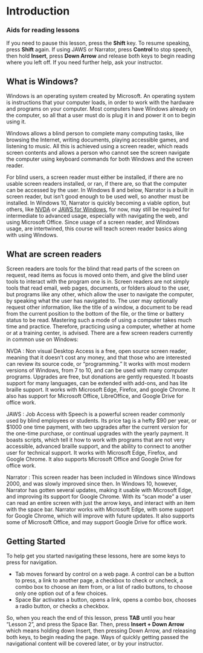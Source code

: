 Introduction
======================

### Aids for reading lessons

If you need to pause this lesson, press the **Shift** key. To resume
speaking, press **Shift** again. If using JAWS or Narrator, press
**Control** to stop speech, then hold **Insert**, press **Down Arrow**
and release both keys to begin reading where you left off. If you need
further help, ask your instructor.

What is Windows?
----------------

Windows is an operating system created by Microsoft. An operating system
is instructions that your computer loads, in order to work with the
hardware and programs on your computer. Most computers have Windows
already on the computer, so all that a user must do is plug it in and
power it on to begin using it.

Windows allows a blind person to complete many computing tasks, like
browsing the Internet, writing documents, playing accessible games, and
listening to music. All this is achieved using a screen reader, which
reads screen contents and allows a person who cannot see the screen navigate the computer
using keyboard commands for both Windows and the screen reader.

For blind users, a screen reader must either be installed, if there are
no usable screen readers installed, or ran, if there are, so that the
computer can be accessed by the user. In Windows 8 and below,
Narrator is a built in screen reader, but isn’t good enough to be used
well, so another must be installed. In Windows 10, Narrator is quickly
becoming a viable option, but others, like
[NVDA](https://www.nvaccess.org) or [JAWS for
Windows](https://www.freedomscientific.com/products/software/jaws/), for
now, may still be required for intermediate to advanced usage,
especially with navigating the web, and using Microsoft Office. Since
usage of a screen reader, and Windows usage, are intertwined, this
course will teach screen reader basics along with using Windows.

What are screen readers
-----------------------

Screen readers are tools for the blind that read parts of the screen on
request, read items as focus is moved onto them, and give the blind user
tools to interact with the program one is in. Screen readers are not
simply tools that read email, web pages, documents, or folders aloud to
the user, but programs like any other, which allow the user to navigate
the computer, by speaking what the user has navigated to. The user may
optionally request other information, like the title of a window, a
document to be read from the current position to the bottom of the file,
or the time or battery status to be read. Mastering such a mode of using
a computer takes much time and practice. Therefore, practicing using a
computer, whether at home or at a training center, is advised. There are
a few screen readers currently in common use on Windows:

NVDA
:   Non visual Desktop Access is a free, open source screen reader,
    meaning that it doesn’t cost any money, and that those who are
    interested can review its source code, or “programming.” It works
    with most modern versions of Windows, from 7 to 10, and can be used
    with many computer programs. Upgrades are free, but donations are
    gently requested. It boasts support for many languages, can be
    extended with add-ons, and has lite braille support. It works with
    Microsoft Edge, Firefox, and google Chrome. It also has support for
    Microsoft Office, LibreOffice, and Google Drive for office work.

JAWS
:   Job Access with Speech is a powerful screen reader commonly used by
    blind employees or students. Its price tag is a hefty $90 per year,
    or $1000 one time payment, with two upgrades after the current
    version for the one-time purchase, or continual upgrades with the
    yearly payment. It boasts scripts, which tell it how to work with
    programs that are not very accessible, advanced braille support, and
    the ability to connect to another user for technical support. It
    works with Microsoft Edge, Firefox, and Google Chrome. It also
    supports Microsoft Office and Google Drive for office work.

Narrator
:   This screen reader has been included in Windows since Windows 2000,
    and was slowly improved since then. In Windows 10, however, Narrator
    has gotten several updates, making it usable with Microsoft Edge,
    and improving its support for Google Chrome. With its “scan mode” a
    user can read an entire screen with just the arrow keys, and
    interact with an item with the space bar. Narrator works with
    Microsoft Edge, with some support for Google Chrome, which will
    improve with future updates. It also supports some of Microsoft
    Office, and may support Google Drive for office work.

Getting Started
---------------

To help get you started navigating these lessons, here are some keys to
press for navigation.

-   Tab moves forward by control on a web page. A control can be a
    button to press, a link to another page, a checkbox to check or
    uncheck, a combo box to choose an item from, or a list of radio
    buttons, to choose only one option out of a few choices.
-   Space Bar activates a button, opens a link, opens a combo box,
    chooses a radio button, or checks a checkbox.

So, when you reach the end of this lesson, press **TAB** until you hear
“Lesson 2”, and press the Space Bar. Then, press **Insert + Down Arrow**
which means holding down Insert, then pressing Down Arrow, and releasing
both keys, to begin reading the page. Ways of quickly getting passed the
navigational content will be covered later, or by your instructor.

